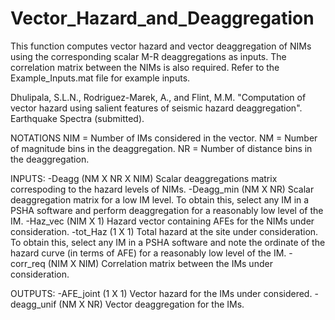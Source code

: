 # Vector_Hazard_and_Deaggregation

This function computes vector hazard and vector deaggregation of NIMs 
using the corresponding scalar M-R deaggregations as inputs. The correlation
matrix between the NIMs is also required. Refer to the Example_Inputs.mat
file for example inputs.

Dhulipala, S.L.N., Rodriguez-Marek, A., and Flint, M.M. "Computation of
vector hazard using salient features of seismic hazard deaggregation".
Earthquake Spectra (submitted).

NOTATIONS
NIM = Number of IMs considered in the vector.
NM = Number of magnitude bins in the deaggregation.
NR = Number of distance bins in the deaggregation.


INPUTS:
-Deagg         (NM X NR X NIM)    Scalar deaggregations matrix correspoding
to the hazard levels of NIMs.
-Deagg_min     (NM X NR)          Scalar deaggregation matrix for a low IM
level. To obtain this, select any IM in a PSHA software and perform
deaggregation for a reasonably low level of the IM.
-Haz_vec       (NIM X 1)         Hazard vector containing AFEs for the NIMs
under consideration.
-tot_Haz       (1 X 1)           Total hazard at the site under
consideration. To obtain this, select any IM in a PSHA software and note
the ordinate of the hazard curve (in terms of AFE) for a reasonably low 
level of the IM.
-corr_req      (NIM X NIM)       Correlation matrix between the IMs under
consideration.

OUTPUTS:
-AFE_joint     (1 X 1)           Vector hazard for the IMs under considered.
-deagg_unif    (NM X NR)         Vector deaggregation for the IMs.
